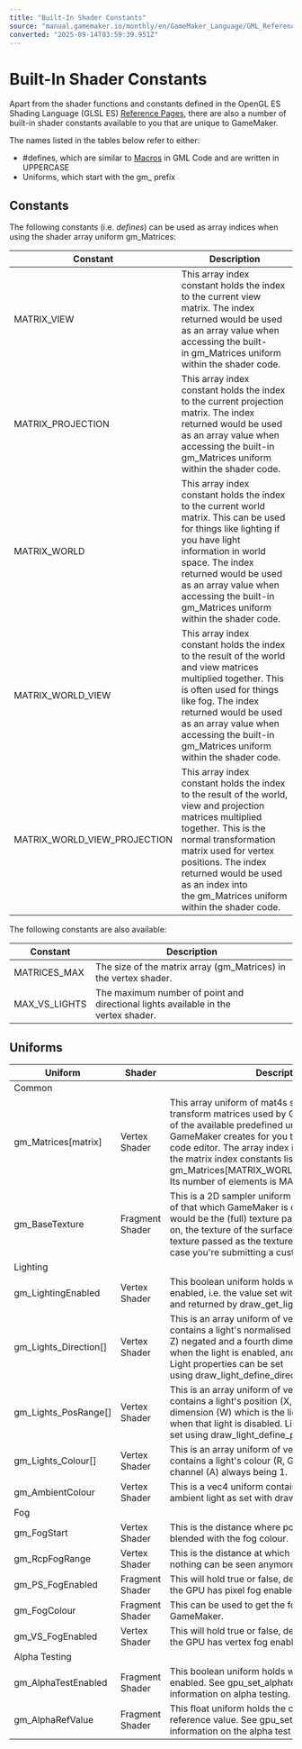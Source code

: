 ```yaml
---
title: "Built-In Shader Constants"
source: "manual.gamemaker.io/monthly/en/GameMaker_Language/GML_Reference/Asset_Management/Shaders/Shader_Constants.htm"
converted: "2025-09-14T03:59:39.951Z"
---
```


# Built-In Shader Constants

Apart from the shader functions and constants defined in the OpenGL ES Shading Language (GLSL ES) [Reference Pages](https://registry.khronos.org/OpenGL/specs/es/2.0/GLSL_ES_Specification_1.00.pdf), there are also a number of built-in shader constants available to you that are unique to GameMaker.

The names listed in the tables below refer to either:

-   #defines, which are similar to [Macros](../../../GML_Overview/Variables/Constants.htm#h) in GML Code and are written in UPPERCASE
-   Uniforms, which start with the gm\_ prefix

## Constants

The following constants (i.e. _defines_) can be used as array indices when using the shader array uniform gm\_Matrices:

| Constant | Description |
| --- | --- |
| MATRIX_VIEW | This array index constant holds the index to the current view matrix. The index returned would be used as an array value when accessing the built-in gm_Matrices uniform within the shader code. |
| MATRIX_PROJECTION | This array index constant holds the index to the current projection matrix. The index returned would be used as an array value when accessing the built-in gm_Matrices uniform within the shader code. |
| MATRIX_WORLD | This array index constant holds the index to the current world matrix. This can be used for things like lighting if you have light information in world space. The index returned would be used as an array value when accessing the built-in gm_Matrices uniform within the shader code. |
| MATRIX_WORLD_VIEW | This array index constant holds the index to the result of the world and view matrices multiplied together. This is often used for things like fog. The index returned would be used as an array value when accessing the built-in gm_Matrices uniform within the shader code. |
| MATRIX_WORLD_VIEW_PROJECTION | This array index constant holds the index to the result of the world, view and projection matrices multiplied together. This is the normal transformation matrix used for vertex positions. The index returned would be used as an index into the gm_Matrices uniform within the shader code. |

The following constants are also available:

| Constant | Description |
| --- | --- |
| MATRICES_MAX | The size of the matrix array (gm_Matrices) in the vertex shader. |
| MAX_VS_LIGHTS | The maximum number of point and directional lights available in the vertex shader. |

## Uniforms

| Uniform | Shader | Description |
| --- | --- | --- |
| Common |
| gm_Matrices[matrix] | Vertex Shader | This array uniform of mat4s stores the various transform matrices used by GameMaker and is one of the available predefined uniforms that GameMaker creates for you to use within the shader code editor. The array index is chosen from one of the matrix index constants listed above, e.g. gm_Matrices[MATRIX_WORLD_VIEW_PROJECTION]. Its number of elements is MATRICES_MAX. |
| gm_BaseTexture | Fragment Shader | This is a 2D sampler uniform that holds the texture of that which GameMaker is currently drawing. So it would be the (full) texture page the current sprite is on, the texture of the surface being drawn or the texture passed as the texture to vertex_submit in case you're submitting a custom vertex buffer. |
| Lighting |
| gm_LightingEnabled | Vertex Shader | This boolean uniform holds whether lighting is enabled, i.e. the value set with draw_light_enable and returned by draw_get_lighting. |
| gm_Lights_Direction[] | Vertex Shader | This is an array uniform of vec4s, where each vec4 contains a light's normalised direction vector (X, Y, Z) negated and a fourth dimension (W) which is 1 when the light is enabled, and 0 when disabled. Light properties can be set using draw_light_define_direction. |
| gm_Lights_PosRange[] | Vertex Shader | This is an array uniform of vec4s, where each vec4 contains a light's position (X, Y, Z) and a fourth dimension (W) which is the light's range, which is 0 when that light is disabled. Light properties can be set using draw_light_define_point. |
| gm_Lights_Colour[] | Vertex Shader | This is an array uniform of vec4s, where each vec4 contains a light's colour (R, G, B), with the alpha channel (A) always being 1. |
| gm_AmbientColour | Vertex Shader | This is a vec4 uniform containing the colour of the ambient light as set with draw_light_define_ambient. |
| Fog |
| gm_FogStart | Vertex Shader | This is the distance where polygons start to be blended with the fog colour. |
| gm_RcpFogRange | Vertex Shader | This is the distance at which fog is maximal and nothing can be seen anymore. |
| gm_PS_FogEnabled | Fragment Shader | This will hold true or false, depending on whether the GPU has pixel fog enabled or not. |
| gm_FogColour | Fragment Shader | This can be used to get the fog colour used by GameMaker. |
| gm_VS_FogEnabled | Vertex Shader | This will hold true or false, depending on whether the GPU has vertex fog enabled or not. |
| Alpha Testing |
| gm_AlphaTestEnabled | Fragment Shader | This boolean uniform holds whether alpha testing is enabled. See gpu_set_alphatestenable for more information on alpha testing. |
| gm_AlphaRefValue | Fragment Shader | This float uniform holds the current alpha testing reference value. See gpu_set_alphatestref for more information on the alpha test reference. |
